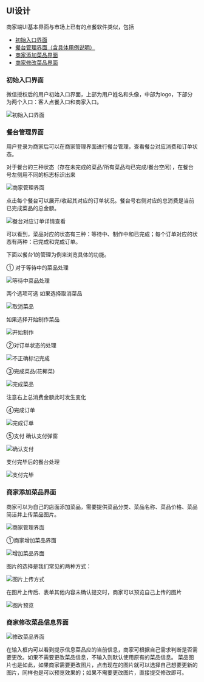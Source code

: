 ## UI设计

商家端UI基本界面与市场上已有的点餐软件类似，包括

* [初始入口界面](#初始入口界面)
* [餐台管理界面（含具体用例说明）](#餐台管理界面)
* [商家添加菜品界面](#商家添加菜品界面)
* [商家修改菜品界面](#商家修改菜品信息界面)


### 初始入口界面

微信授权后的用户初始入口界面，上部为用户姓名和头像，中部为logo，下部分为两个入口：客人点餐入口和商家入口。

![初始入口界面](https://github.com/Meal-Order-System/DashBoard/blob/master/teamwork/snapshot/0.PNG)


### 餐台管理界面

用户登录为商家后可以在商家管理界面进行餐台管理，查看餐台对应消费和订单状态。

对于餐台的三种状态（存在未完成的菜品/所有菜品均已完成/餐台空闲），在餐台号左侧用不同的标志标识出来

![商家管理界面](https://github.com/Meal-Order-System/DashBoard/blob/master/teamwork/snapshot/1.PNG)

点击每个餐台可以展开/收起其对应的订单状况。餐台号右侧对应的总消费是当前已完成菜品的总金额。

![餐台对应订单详情查看](https://github.com/Meal-Order-System/DashBoard/blob/master/teamwork/snapshot/2.PNG)

可以看到，菜品对应的状态有三种：等待中、制作中和已完成；每个订单对应的状态有两种：已完成和完成订单。

下面以餐台1的管理为例来浏览具体的功能。

① 对于等待中的菜品处理

![等待中菜品处理](https://github.com/Meal-Order-System/DashBoard/blob/master/teamwork/snapshot/3.PNG)

两个选项可选
如果选择取消菜品

![取消菜品](https://github.com/Meal-Order-System/DashBoard/blob/master/teamwork/snapshot/9.PNG)

如果选择开始制作菜品

![开始制作](https://github.com/Meal-Order-System/DashBoard/blob/master/teamwork/snapshot/10.PNG)

②对订单状态的处理

![不正确标记完成](https://github.com/Meal-Order-System/DashBoard/blob/master/teamwork/snapshot/11.PNG)

③完成菜品(花椰菜)

![完成菜品](https://github.com/Meal-Order-System/DashBoard/blob/master/teamwork/snapshot/12.PNG)

注意右上总消费金额此时发生变化

④完成订单

![完成订单](https://github.com/Meal-Order-System/DashBoard/blob/master/teamwork/snapshot/13.PNG)

⑤支付
确认支付弹窗

![确认支付](https://github.com/Meal-Order-System/DashBoard/blob/master/teamwork/snapshot/14.PNG)

支付完毕后的餐台处理

![支付完毕](https://github.com/Meal-Order-System/DashBoard/blob/master/teamwork/snapshot/15.PNG)

### 商家添加菜品界面

商家可以为自己的店面添加菜品，需要提供菜品分类、菜品名称、菜品价格、菜品简洁并上传菜品图片。

![商家管理界面](https://github.com/Meal-Order-System/DashBoard/blob/master/teamwork/snapshot/4.PNG)

①商家增加菜品界面

![增加菜品界面](https://github.com/Meal-Order-System/DashBoard/blob/master/teamwork/snapshot/6.PNG)

图片的选择是我们常见的两种方式：

![图片上传方式](https://github.com/Meal-Order-System/DashBoard/blob/master/teamwork/snapshot/7.PNG)

在图片上传后、表单其他内容未确认提交时，商家可以预览自己上传的图片

![图片预览](https://github.com/Meal-Order-System/DashBoard/blob/master/teamwork/snapshot/8.PNG)

### 商家修改菜品信息界面

![修改菜品界面](https://github.com/Meal-Order-System/DashBoard/blob/master/teamwork/snapshot/5.PNG)

在输入框内可以看到提示信息菜品应的当前信息，商家可根据自己需求判断是否需要更改。如果不需要更改菜品信息，不输入则默认使用原有的菜品信息。
菜品图片也是如此，如果商家需要更改图片，点击现在的图片就可以选择自己想要更新的图片，同样也是可以预览效果的；如果不需要更改图片，直接提交修改即可。
